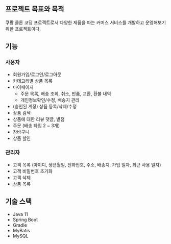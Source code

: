 ## 프로젝트 목표와 목적

쿠팡 클론 코딩 프로젝트로서 다양한 제품을 파는 커머스 서비스를 개발하고 운영해보기 위한 프로젝트이다.

## 기능

### 사용자

* 회원가입/로그인/로그아웃
* 카테고리별 상품 목록
* 마이페이지
  * 주문 목록, 배송 조회, 취소, 반품, 교환, 환불 내역
  * 개인정보확인/수정, 배송지 관리
* (승인된 계정) 상품 등록/삭제/수정
* 상품 검색
* 상품에 대한 리뷰 댓글, 별점
* 주문 (배송 타입 2 ~ 3개)
* 장바구니
* 상품 할인

### 관리자

* 고객 목록 (아이디, 생년월일, 전화번호, 주소, 배송지, 가입 일자, 최근 사용 일자)
* 고객 비밀번호 초기화
* 고객 삭제
* 상품 목록

## 기술 스택

* Java 11
* Spring Boot
* Gradle
* MyBatis
* MySQL
